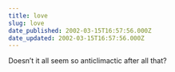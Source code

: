 ```yaml
---
title: love
slug: love
date_published: 2002-03-15T16:57:56.000Z
date_updated: 2002-03-15T16:57:56.000Z
---
```


Doesn’t it all seem so anticlimactic after all that?
